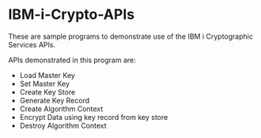 # IBM-i-Crypto-APIs
<p>These are sample programs to demonstrate use of the IBM i Cryptographic Services APIs.</p>
<p>APIs demonstrated in this program are:</p>
<ul>
  <li>Load Master Key</li>
  <li>Set Master Key</li>
  <li>Create Key Store</li>
  <li>Generate Key Record</li>
  <li>Create Algorithm Context</li>
  <li>Encrypt Data using key record from key store</li>
  <li>Destroy Algorithm Context</li>
</ul>
